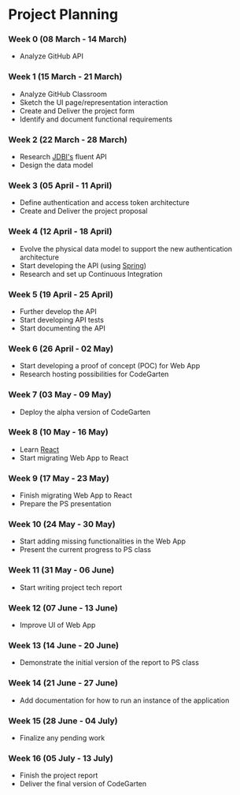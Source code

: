 # Project Planning

### Week 0 (08 March - 14 March)
* Analyze GitHub API

### Week 1 (15 March - 21 March)
* Analyze GitHub Classroom
* Sketch the UI page/representation interaction
* Create and Deliver the project form
* Identify and document functional requirements

### Week 2 (22 March - 28 March)
* Research [JDBI's](https://jdbi.org/) fluent API
* Design the data model

### Week 3 (05 April - 11 April)
* Define authentication and access token architecture
* Create and Deliver the project proposal

### Week 4 (12 April - 18 April)
* Evolve the physical data model to support the new authentication architecture
* Start developing the API (using [Spring](https://spring.io/))
* Research and set up Continuous Integration

### Week 5 (19 April - 25 April)
* Further develop the API
* Start developing API tests
* Start documenting the API

### Week 6 (26 April - 02 May)
* Start developing a proof of concept (POC) for Web App
* Research hosting possibilities for CodeGarten

### Week 7 (03 May - 09 May)
* Deploy the alpha version of CodeGarten

### Week 8 (10 May - 16 May)
* Learn [React](https://reactjs.org/)
* Start migrating Web App to React

### Week 9 (17 May - 23 May)
* Finish migrating Web App to React
* Prepare the PS presentation

### Week 10 (24 May - 30 May)
* Start adding missing functionalities in the Web App
* Present the current progress to PS class

### Week 11 (31 May - 06 June)
* Start writing project tech report

### Week 12 (07 June - 13 June)
* Improve UI of Web App

### Week 13 (14 June - 20 June)
* Demonstrate the initial version of the report to PS class

### Week 14 (21 June - 27 June)
* Add documentation for how to run an instance of the application

### Week 15 (28 June - 04 July)
* Finalize any pending work

### Week 16 (05 July - 13 July)
* Finish the project report
* Deliver the final version of CodeGarten